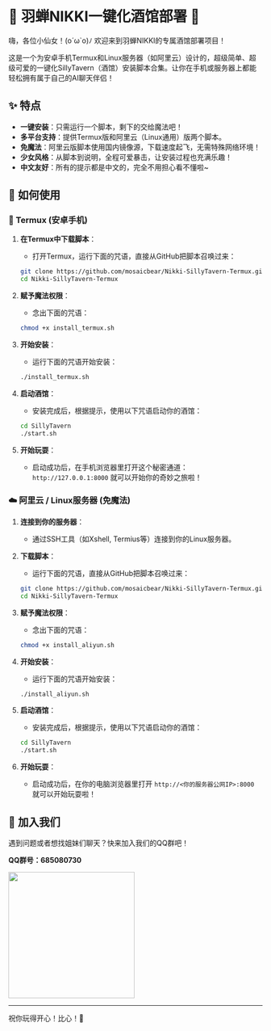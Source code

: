 # 💖 羽蝉NIKKI一键化酒馆部署 💖

嗨，各位小仙女！(o´ω`o)ﾉ 欢迎来到羽蝉NIKKI的专属酒馆部署项目！

这是一个为安卓手机Termux和Linux服务器（如阿里云）设计的，超级简单、超级可爱的一键化SillyTavern（酒馆）安装脚本合集。让你在手机或服务器上都能轻松拥有属于自己的AI聊天伴侣！

## ✨ 特点

*   **一键安装**：只需运行一个脚本，剩下的交给魔法吧！
*   **多平台支持**：提供Termux版和阿里云（Linux通用）版两个脚本。
*   **免魔法**：阿里云版脚本使用国内镜像源，下载速度起飞，无需特殊网络环境！
*   **少女风格**：从脚本到说明，全程可爱暴击，让安装过程也充满乐趣！
*   **中文友好**：所有的提示都是中文的，完全不用担心看不懂啦~

## 🚀 如何使用

### 📱 Termux (安卓手机)

1.  **在Termux中下载脚本**：
    *   打开Termux，运行下面的咒语，直接从GitHub把脚本召唤过来：
      ```bash
      git clone https://github.com/mosaicbear/Nikki-SillyTavern-Termux.git
      cd Nikki-SillyTavern-Termux
      ```

2.  **赋予魔法权限**：
    *   念出下面的咒语：
      ```bash
      chmod +x install_termux.sh
      ```

3.  **开始安装**：
    *   运行下面的咒语开始安装：
      ```bash
      ./install_termux.sh
      ```

4.  **启动酒馆**：
    *   安装完成后，根据提示，使用以下咒语启动你的酒馆：
      ```bash
      cd SillyTavern
      ./start.sh
      ```

5.  **开始玩耍**：
    *   启动成功后，在手机浏览器里打开这个秘密通道：`http://127.0.0.1:8000` 就可以开始你的奇妙之旅啦！

### ☁️ 阿里云 / Linux服务器 (免魔法)

1.  **连接到你的服务器**：
    *   通过SSH工具（如Xshell, Termius等）连接到你的Linux服务器。

2.  **下载脚本**：
    *   运行下面的咒语，直接从GitHub把脚本召唤过来：
      ```bash
      git clone https://github.com/mosaicbear/Nikki-SillyTavern-Termux.git
      cd Nikki-SillyTavern-Termux
      ```

3.  **赋予魔法权限**：
    *   念出下面的咒语：
      ```bash
      chmod +x install_aliyun.sh
      ```

4.  **开始安装**：
    *   运行下面的咒语开始安装：
      ```bash
      ./install_aliyun.sh
      ```

5.  **启动酒馆**：
    *   安装完成后，根据提示，使用以下咒语启动你的酒馆：
      ```bash
      cd SillyTavern
      ./start.sh
      ```

6.  **开始玩耍**：
    *   启动成功后，在你的电脑浏览器里打开 `http://<你的服务器公网IP>:8000` 就可以开始玩耍啦！

## 💖 加入我们

遇到问题或者想找姐妹们聊天？快来加入我们的QQ群吧！

**QQ群号：685080730**

<img src="qq群.jpg" width="250">

---

祝你玩得开心！比心！💖
